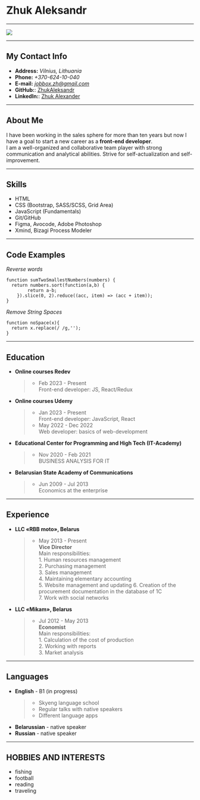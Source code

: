# Zhuk Aleksandr
********* 
![](https://media.licdn.com/dms/image/C4E03AQFl3mI6gLDQ9w/profile-displayphoto-shrink_800_800/0/1657738699849?e=1683763200&v=beta&t=kvpN9m2yYmnFp3MyR-atDRbvIw8sPzzKjn8vwyKCeUo)
********* 
## My Contact Info
+ **Address:** *Vilnius, Lithuania*
+ **Phone:** *+370-624-10-040*
+ **E-mail:** *<jobbox.zh@gmail.com>*
+ **GitHub:**: [ZhukAleksandr](https://github.com/ZhukAleksandr)
+ **LinkedIn:**: [Zhuk Alexander](https://www.linkedin.com/in/zhuk-alexander-7a4095208/)

********* 
## About Me
 I have been working in the sales sphere for more than ten years but now I have a goal to start a new career as a **front-end developer**.    
  I am a well-organized and collaborative team player with strong communication and analytical abilities. Strive for self-actualization and self-improvement.
********* 

## Skills
- HTML
- CSS (Bootstrap, SASS/SCSS, Grid Area)
- JavaScript (Fundamentals)
- Git/GitHub 
- Figma, Avocode, Adobe Photoshop
- Xmind, Bizagi Process Modeler
********* 

## Code Examples
*Reverse words*
``` 
function sumTwoSmallestNumbers(numbers) {  
  return numbers.sort(function(a,b) {
        return a-b;
    }).slice(0, 2).reduce((acc, item) => (acc + item));
}
```
*Remove String Spaces*
```
function noSpace(x){
  return x.replace(/ /g,'');
}
```

********* 
## Education
+ **Online courses Redev** 
  > + Feb 2023 - Present  
    Front-end developer: JS,
React/Redux
+ **Online courses Udemy** 
  >  + Jan 2023 - Present  
    Front-end developer: JavaScript,
React
  >  + May 2022 - Dec 2022  
    Web developer: basics of web-development
+ **Educational Center for Programming
and High Tech (IT-Academy)**
  >  + Nov 2020 - Feb 2021  
    BUSINESS ANALYSIS FOR IT
+ **Belarusian State Academy of
Communications**
  >  + Jun 2009 - Jul 2013  
    Economics at the enterprise

********* 
## Experience
+ **LLC «RBB moto», Belarus**
  >  + May 2013 - Present  
    **Vice Director**  
    Main responsibilities:  
      1. Human resources management  
      2. Purchasing management  
      3. Sales management  
      4. Maintaining elementary accounting  
      5. Website management and updating
      6. Creation of the procurement documentation in the database of 1C  
      7. Work with social networks
+ **LLC «Mikam», Belarus**
  >  + Jul 2012 - May 2013  
    **Economist**  
    Main responsibilities:  
      1. Calculation of the cost of production  
      2. Working with reports  
      3. Market analysis  

********* 
## Languages
+ **English** - B1 (in progress)
  >+ Skyeng language school   
  >+ Regular talks with native speakers  
  >+ Different language apps
+ **Belarussian** - native speaker
+ **Russian** - native speaker    

********* 
## HOBBIES AND INTERESTS
+ fishing  
+ football  
+ reading  
+ traveling



